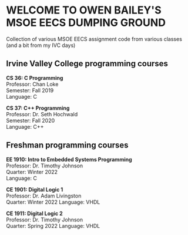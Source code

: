 WELCOME TO OWEN BAILEY'S MSOE EECS DUMPING GROUND
=================================================

Collection of various MSOE EECS assignment code from various classes (and a bit from my IVC days)

Irvine Valley College programming courses
-----------------------------------------

**CS 36: C Programming**  
Professor: Chan Loke  
Semester: Fall 2019  
Language: C

**CS 37: C++ Programming**  
Professor: Dr. Seth Hochwald  
Semester: Fall 2020  
Language: C++

Freshman programming courses
----------------------------

**EE 1910: Intro to Embedded Systems Programming**  
Professor: Dr. Timothy Johnson  
Quarter: Winter 2022  
Language: C

**CE 1901: Digital Logic 1**  
Professor: Dr. Adam Livingston  
Quarter: Winter 2022
Language: VHDL

**CE 1911: Digital Logic 2**  
Professor: Dr. Timothy Johnson  
Quarter: Spring 2022
Language: VHDL
